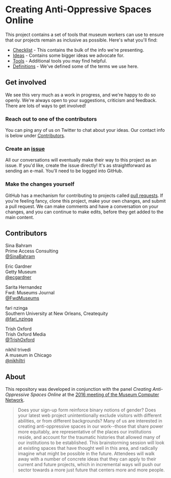 # Creating Anti-Oppressive Spaces Online

This project contains a set of tools that museum workers can use to
ensure that our projects remain as inclusive as possible. Here's what
you'll find:

- [Checklist](checklist.md) - This contains the bulk of the info we're presenting.
- [Ideas](ideas.md) - Contains some bigger ideas we advocate for.
- [Tools](tools.md) - Additional tools you may find helpful.
- [Definitions](definitions.md) - We've defined some of the terms we
  use here.

## Get involved

We see this very much as a work in progress, and we're happy to do so
openly. We're always open to your suggestions, criticism and
feedback. There are lots of ways to get involved!

### Reach out to one of the contributors
You can ping any of us on Twitter to chat about your ideas. Our
contact info is below under [Contributors](#contributors).

### Create an [issue](issues)
All our conversations will eventually make their way to this project
as an issue. If you'd like, create the issue directly! It's as
straightforward as sending an e-mail. You'll need to be logged into
GitHub.

### Make the changes yourself
GitHub has a mechanism for contributing to projects called [pull
requests](https://help.github.com/articles/about-pull-requests/). If
you're feeling fancy, clone this project, make your own changes, and
submit a pull request. We can make comments and have a conversation
on your changes, and you can continue to make edits, before they get
added to the main content.

## Contributors

Sina Bahram  
Prime Access Consulting  
[@SinaBahram](http://www.twitter.com/SinaBahram)

Eric Gardner  
Getty Museum  
[@ecgardner](http://www.twitter.com/ecgardner)

Sarita Hernandez  
Fwd: Museums Journal  
[@FwdMuseums](http://www.twitter.com/FwdMuseums)

fari nzinga  
Southern University at New Orleans, Createquity  
[@fari_nzinga](http://www.twitter.com/fari_nzinga)

Trish Oxford  
Trish Oxford Media  
[@TrishOxford](http://www.twitter.com/TrishOxford)

nikhil trivedi  
A museum in Chicago  
[@nikhiltri](http://www.twitter.com/nikhiltri)

## About
This repository was developed in conjunction with the panel _Creating Anti-Oppressive Spaces Online_ at the [2016 meeting of the Museum Computer Network](http://conference.mcn.edu/2016/index.cfm).

> Does your sign-up form reinforce binary notions of gender? Does your latest web project unintentionally exclude visitors with different abilities, or from different backgrounds? Many of us are interested in creating anti-oppressive spaces in our work--those that share power more equitably, are representative of the places our institutions reside, and account for the traumatic histories that allowed many of our institutions to be established. This brainstorming session will look at existing spaces that have thought well in this area, and radically imagine what might be possible in the future. Attendees will walk away with a number of concrete ideas that they can apply to their current and future projects, which in incremental ways will push our sector towards a more just future that centers more and more people.
